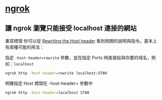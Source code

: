 # [ngrok](https://ngrok.com/)

## 讓 ngrok 瀏覽只能接受 localhost 連接的網站

重寫標頭
你可以從 [Rewriting the Host header](https://ngrok.com/docs#host-header) 看到相關的說明與指令。基本上有兩種可能的用法：

指定 `-host-header=rewrite` 參數，並在指定 Ports 時直接給與你要的域名，例如：`localhost`

```sh
ngrok http -host-header=rewrite localhost:5780
```

明確指定 Host 標頭在 -host-header= 參數中

```sh
ngrok http -host-header=localhost 5780
```
